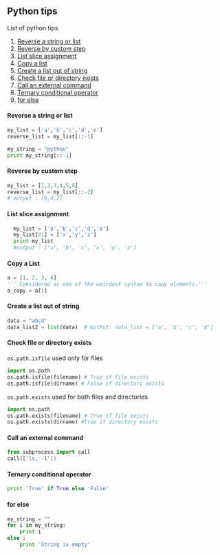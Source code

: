 ## Python tips

List of python tips

1. [Reverse a string or list](#reverse-a-string-or-list)
1. [Reverse by custom step](#reverse-by-custom-step)
1. [List slice assignment](#list-slice-assignment)
1. [Copy a list](#copy-a-list)
1. [Create a list out of string](#create-a-list-out-of-string)
1. [Check file or directory exists](#check-file-or-directory-exists)
1. [Call an external command](#call-an-external-command)
1. [Ternary conditional operator](#ternary-conditional-operator)
1. [for else](#for-else)



#### Reverse a string or list
```python
my_list = ['a','b','c','d','e']
reverse_list = my_list[::-1]

my_string = "python"
print my_string[::-1]
```

#### Reverse by custom step
```python
my_list = [1,2,3,4,5,6]
reverse_list = my_list[::-2]
# output : [6,4,2]
```


#### List slice assignment
```python
  my_list = ['a','b','c','d','e']
  my_list[3:] = ['x','y','z']
  print my_list
  #output : ['a', 'b', 'c', 'x', 'y', 'z']
```


#### Copy a List
```python
a = [1, 2, 3, 4]
''' Considered as one of the weirdest syntax to copy elements.'''
a_copy = a[:]
```


#### Create a list out of string
```python
data = "abcd"
data_list2 = list(data)  # OutPut: data_list = ['a', 'b', 'c', 'd'] 
```


#### Check file or directory exists
`os.path.isfile` used only for files
```python
import os.path
os.path.isfile(filename) # True if file exists
os.path.isfile(dirname) # False if directory exists
```

`os.path.exists` used for both files and directories
```python
import os.path
os.path.exists(filename) # True if file exists
os.path.exists(dirname) #True if directory exists
```

#### Call an external command
```python
from subprocess import call
call(['ls,'-l'])
```

#### Ternary conditional operator
```python
print 'True' if True else 'False'
```


#### for else
```python
my_string = ""
for i in my_string:
    print i
else :
    print 'String is empty'
```
